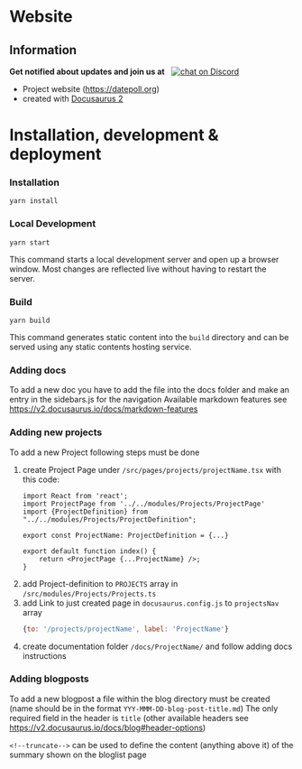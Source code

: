 # Website
## Information
**Get notified about updates and join us at** &nbsp;
<a href="https://discord.gg/Tc5kAH5zhH">
        <img src="https://img.shields.io/discord/697139052717146123?logo=discord&style=for-the-badge" alt="chat on Discord">
    </a>
</h4>

* Project website (https://datepoll.org)
* created with [Docusaurus 2](https://v2.docusaurus.io/)

# Installation, development & deployment
### Installation
```console
yarn install
```

### Local Development
```console
yarn start
```

This command starts a local development server and open up a browser window. Most changes are reflected live without having to restart the server.

### Build
```console
yarn build
```

This command generates static content into the `build` directory and can be served using any static contents hosting service.

### Adding docs
To add a new doc you have to add the file into the docs folder and make an entry in the sidebars.js for the navigation
Available markdown features see https://v2.docusaurus.io/docs/markdown-features

### Adding new projects
To add a new Project following steps must be done
1. create Project Page under `/src/pages/projects/projectName.tsx` with this code:
    ```tsx
    import React from 'react';
    import ProjectPage from '../../modules/Projects/ProjectPage'
    import {ProjectDefinition} from "../../modules/Projects/ProjectDefinition";
    
    export const ProjectName: ProjectDefinition = {...} 
    
    export default function index() {
        return <ProjectPage {...ProjectName} />;
    }
    ```
1. add Project-definition to `PROJECTS` array in `/src/modules/Projects/Projects.ts`
1. add Link to just created page in `docusaurus.config.js` to `projectsNav` array
   ```js
   {to: '/projects/projectName', label: 'ProjectName'}
   ```
1. create documentation folder `/docs/ProjectName/` and follow adding docs instructions

### Adding blogposts
To add a new blogpost a file within the blog directory must be created (name should be in the format `YYY-MMM-DD-blog-post-title.md`)
The only required field in the header is `title` (other available headers see https://v2.docusaurus.io/docs/blog#header-options)

`<!--truncate-->` can be used to define the content (anything above it) of the summary shown on the bloglist page